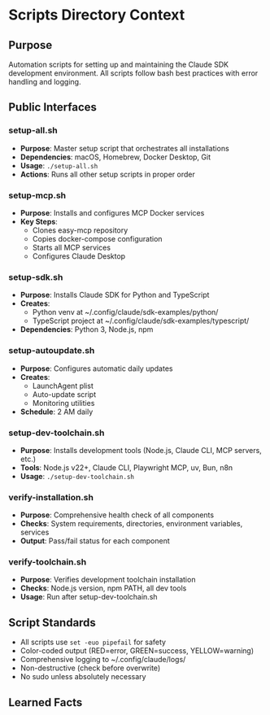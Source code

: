 # Scripts Directory Context

## Purpose
Automation scripts for setting up and maintaining the Claude SDK development environment. All scripts follow bash best practices with error handling and logging.

## Public Interfaces

### setup-all.sh
- **Purpose**: Master setup script that orchestrates all installations
- **Dependencies**: macOS, Homebrew, Docker Desktop, Git
- **Usage**: `./setup-all.sh`
- **Actions**: Runs all other setup scripts in proper order

### setup-mcp.sh
- **Purpose**: Installs and configures MCP Docker services
- **Key Steps**:
  - Clones easy-mcp repository
  - Copies docker-compose configuration
  - Starts all MCP services
  - Configures Claude Desktop

### setup-sdk.sh
- **Purpose**: Installs Claude SDK for Python and TypeScript
- **Creates**:
  - Python venv at ~/.config/claude/sdk-examples/python/
  - TypeScript project at ~/.config/claude/sdk-examples/typescript/
- **Dependencies**: Python 3, Node.js, npm

### setup-autoupdate.sh
- **Purpose**: Configures automatic daily updates
- **Creates**:
  - LaunchAgent plist
  - Auto-update script
  - Monitoring utilities
- **Schedule**: 2 AM daily

### setup-dev-toolchain.sh
- **Purpose**: Installs development tools (Node.js, Claude CLI, MCP servers, etc.)
- **Tools**: Node.js v22+, Claude CLI, Playwright MCP, uv, Bun, n8n
- **Usage**: `./setup-dev-toolchain.sh`

### verify-installation.sh
- **Purpose**: Comprehensive health check of all components
- **Checks**: System requirements, directories, environment variables, services
- **Output**: Pass/fail status for each component

### verify-toolchain.sh
- **Purpose**: Verifies development toolchain installation
- **Checks**: Node.js version, npm PATH, all dev tools
- **Usage**: Run after setup-dev-toolchain.sh

## Script Standards
- All scripts use `set -euo pipefail` for safety
- Color-coded output (RED=error, GREEN=success, YELLOW=warning)
- Comprehensive logging to ~/.config/claude/logs/
- Non-destructive (check before overwrite)
- No sudo unless absolutely necessary

## Learned Facts
<!-- Auto-updated by memory watch -->